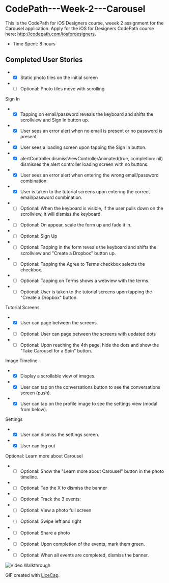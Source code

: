 # CodePath---Week-2---Carousel

This is the CodePath for iOS Designers course, weeek 2 assignment for the Carousel application. Apply for the iOS for Designers CodePath course here: http://codepath.com/iosfordesigners.

+ Time Spent: 8 hours

## Completed User Stories

+ *[x] Static photo tiles on the initial screen
+ *[ ] Optional: Photo tiles move with scrolling

Sign In

+ *[x] Tapping on email/password reveals the keyboard and shifts the scrollview and Sign In button up.
+ *[x] User sees an error alert when no email is present or no password is present.
+ *[x] User sees a loading screen upon tapping the Sign In button.
+ *[x] alertController.dismissViewControllerAnimated(true, completion: nil) dismisses the alert controller loading screen with no buttons.
+ *[x] User sees an error alert when entering the wrong email/password combination.
+ *[x]  User is taken to the tutorial screens upon entering the correct email/password combination.
+ *[ ] Optional: When the keyboard is visible, if the user pulls down on the scrollview, it will dismiss the keyboard.
+ *[ ] Optional: On appear, scale the form up and fade it in.
+ *[ ] Optional: Sign Up
+ *[ ] Optional: Tapping in the form reveals the keyboard and shifts the scrollview and "Create a Dropbox" button up.
+ *[ ] Optional: Tapping the Agree to Terms checkbox selects the checkbox.
+ *[ ] Optional: Tapping on Terms shows a webview with the terms.
+ *[ ] Optional: User is taken to the tutorial screens upon tapping the "Create a Dropbox" button.

Tutorial Screens

+ *[x] User can page between the screens
+ *[ ] Optional: User can page between the screens with updated dots
+ *[ ] Optional: Upon reaching the 4th page, hide the dots and show the "Take Carousel for a Spin" button.

Image Timeline

+ *[x] Display a scrollable view of images.
+ *[x] User can tap on the conversations button to see the conversations screen (push).
+ *[x] User can tap on the profile image to see the settings view (modal from below).

Settings

+ *[x] User can dismiss the settings screen.
+ *[x] User can log out

Optional: Learn more about Carousel

+ *[ ] Optional: Show the "Learn more about Carousel" button in the photo timeline.
+ *[ ] Optional: Tap the X to dismiss the banner
+ *[ ] Optional: Track the 3 events:
+ *[ ] Optional: View a photo full screen
+ *[ ] Optional: Swipe left and right
+ *[ ] Optional: Share a photo
+ *[ ] Optional: Upon completion of the events, mark them green.
+ *[ ] Optional: When all events are completed, dismiss the banner.

![Video Walkthrough](carousel-mh.gif)

GIF created with [LiceCap](http://www.cockos.com/licecap/).

